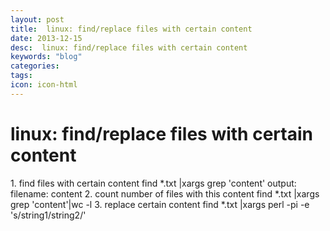 ```yaml
---
layout: post
title:  linux: find/replace files with certain content
date: 2013-12-15
desc:  linux: find/replace files with certain content
keywords: "blog"
categories: 
tags: 
icon: icon-html
---
```


# linux: find/replace files with certain content

1\. find files with certain content find *.txt |xargs grep 'content' output: filename: content 2\. count number of files with this content find *.txt |xargs grep 'content'|wc -l 3\. replace certain content find *.txt |xargs perl -pi -e 's/string1/string2/'
